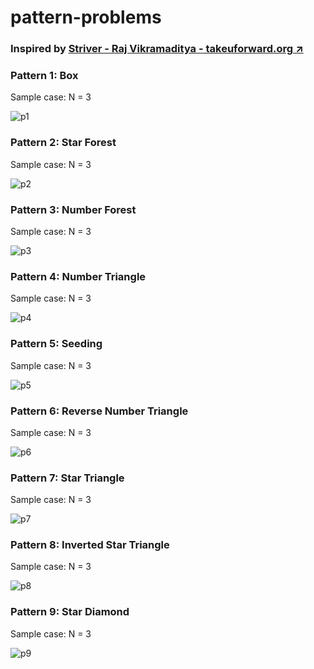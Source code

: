 # pattern-problems
### Inspired by [Striver - Raj Vikramaditya - takeuforward.org ↗️](https://takeuforward.org/)

### Pattern 1: Box
Sample case: N = 3

![p1](https://takeuforward.org/wp-content/uploads/2022/08/P1.png)


### Pattern 2: Star Forest
Sample case: N = 3

![p2](https://takeuforward.org/wp-content/uploads/2022/08/P2.png)

### Pattern 3: Number Forest
Sample case: N = 3

![p3](https://takeuforward.org/wp-content/uploads/2022/08/P3.png)

### Pattern 4: Number Triangle
Sample case: N = 3

![p4](https://takeuforward.org/wp-content/uploads/2022/08/P4.png)

### Pattern 5: Seeding
Sample case: N = 3

![p5](https://takeuforward.org/wp-content/uploads/2022/08/P5.png)

### Pattern 6: Reverse Number Triangle
Sample case: N = 3

![p6](https://takeuforward.org/wp-content/uploads/2022/08/P6.png)

### Pattern 7: Star Triangle
Sample case: N = 3

![p7](https://takeuforward.org/wp-content/uploads/2022/08/P7.png)

### Pattern 8: Inverted Star Triangle
Sample case: N = 3

![p8](https://takeuforward.org/wp-content/uploads/2022/08/P8.png)

### Pattern 9: Star Diamond
Sample case: N = 3

![p9](https://takeuforward.org/wp-content/uploads/2022/08/P9.png)
